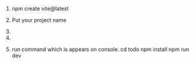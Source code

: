 1. npm create vite@latest
2. Put your project name
3. <react>
4. <javascript>

5. run command which is appears on console.
  cd todo
  npm install
  npm run dev